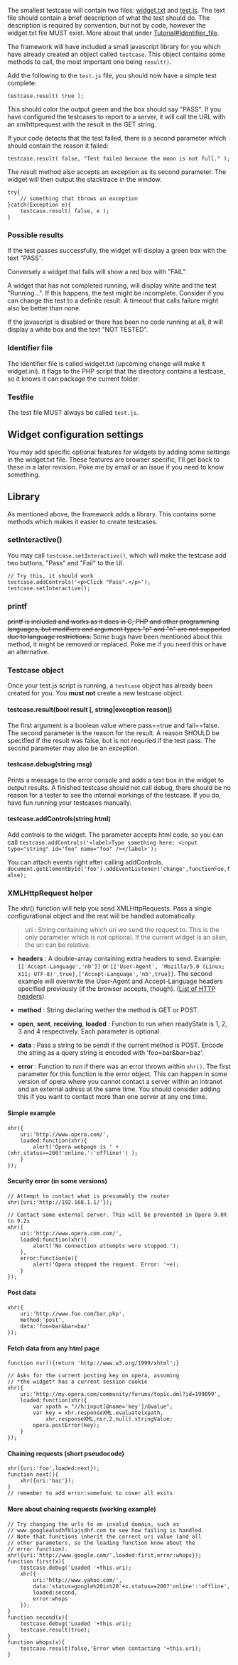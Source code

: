 The smallest testcase will contain two files: [widget.txt](Tutorial#Identifier_file.md) and [test.js](Tutorial#Testfile.md). The text file should contain a brief description of what the test should do. The description is required by convention, but not by code, however the widget.txt file MUST exist. More about that under [Tutorial#Identifier\_file](Tutorial#Identifier_file.md).

The framework will have included a small javascript library for you which have already created an object called `testcase`. This object contains some methods to call, the most important one being `result()`.

Add the following to the `test.js` file, you should now have a simple test complete:

```
testcase.result( true );
```

This should color the output green and the box should say "PASS". If you have configured the testcases to report to a server, it will call the URL with an xmlhttprequest with the result in the GET string.

If your code detects that the test failed, there is a second parameter which should contain the reason it failed:

```
testcase.result( false, "Test failed because the moon is not full." );
```

The result method also accepts an exception as its second parameter. The widget will then output the stacktrace in the window.

```
try{
    // something that throws an exception
}catch(Exception e){
    testcase.result( false, e );
}
```

### Possible results ###
If the test passes successfully, the widget will display a green box with the text "PASS".

Conversely a widget that fails will show a red box with "FAIL".

A widget that has not completed running, will display white and the test "Running...". If this happens, the test might be incomplete. Consider if you can change the test to a definite result. A timeout that calls failure might also be better than none.

If the javascript is disabled or there has been no code running at all, it will display a white box and the text "NOT TESTED".

### Identifier file ###

The identifier file is called widget.txt (upcoming change will make it widget.ini). It flags to the PHP script that the directory contains a testcase, so it knows it can package the current folder.

### Testfile ###

The test file MUST always be called `test.js`.

## Widget configuration settings ##

You may add specific optional features for widgets by adding some settings in the widget.txt file. These features are browser specific, I'll get back to these in a later revision. Poke me by email or an issue if you need to know something.

## Library ##

As mentioned above, the framework adds a library. This contains some methods which makes it easier to create testcases.

### setInteractive() ###

You may call `testcase.setInteractive()`, which will make the testcase add two buttons, "Pass" and "Fail" to the UI.

```
// Try this, it should work
testcase.addControls('<p>Click "Pass".</p>');
testcase.setInteractive();
```

### printf ###

~~printf is included and works as it does in C, PHP and other programming languages, but modifiers and argument types "p" and "n" are not supported due to language restrictions.~~ Some bugs have been mentioned about this method, it might be removed or replaced. Poke me if you need this or have an alternative.

### Testcase object ###

Once your test.js script is running, a `testcase` object has already been created for you. You **must not** create a new testcase object.

#### testcase.result(bool result [, string|exception reason]) ####

The first argument is a boolean value where pass==true and fail==false. The second parameter is the reason for the result. A reason SHOULD be specified if the result was false, but is not requried if the test pass. The second parameter may also be an exception.

#### testcase.debug(string msg) ####

Prints a message to the error console and adds a text box in the widget to output results. A finished testcase should not call debug, there should be no reason for a tester to see the internal workings of the testcase. If you do, have fun running your testcases manually.

#### testcase.addControls(string html) ####

Add controls to the widget. The parameter accepts html code, so you can call `testcase.addControls('<label>Type something here: <input type="string" id="foo" name="foo" /></label>');`

You can attach events right after calling addControls. `document.getElementById('foo').addEventListener('change',functionFoo,false);`

### XMLHttpRequest helper ###

The xhr() function will help you send XMLHttpRequests. Pass a single configurational object and the rest will be handled automatically.

> uri : String containing which uri we send the request to. This is the only parameter which is not optional. If the current widget is an alien, the uri can be relative.

  * **headers** : A double-array containing extra headers to send. Example: `[['Accept-Language','nb']]` or `[['User-Agent', 'Mozilla/5.0 (Linux; X11; UTF-8)',true],['Accept-Language','nb',true]]`. The second example will overwrite the User-Agent and Accept-Language headers specified previously (if the browser accepts, though). ([List of HTTP headers](http://en.wikipedia.org/wiki/List_of_HTTP_headers)).

  * **method** : String declaring wether the method is GET or POST.

  * **open**, **sent**, **receiving**, **loaded** : Function to run when readyState is 1, 2, 3 and 4 respectively. Each parameter is optional.

  * **data** : Pass a string to be sendt if the current method is POST. Encode the string as a query string is encoded with 'foo=bar&amp;bar=baz'.

  * **error** : Function to run if there was an error thrown within `xhr()`. The first parameter for this function is the error object. This can happen in some version of opera where you cannot contact a server within an intranet and an external adress at the same time. You should consider adding this if you want to contact more than one server at any one time.

#### Simple example ####

```
xhr({
    uri:'http://www.opera.com/',
    loaded:function(xhr){
        alert('Opera webpage is ' + (xhr.status==200?'online.':'offline!') );
    }
}); 
```

#### Security error (in some versions) ####

```
// Attempt to contact what is presumably the router
xhr({uri:'http://192.168.1.1/'});

// Contact some external server. This will be prevented in Opera 9.0X to 9.2x
xhr({
    uri:'http://www.opera.com.com/',
    loaded:function(xhr){
        alert('No connection attempts were stopped.');
    },
    error:function(e){
        alert('Opera stopped the request. Error: '+e);
    }
}); 
```

#### Post data ####
```
xhr({
    uri:'http://www.foo.com/bar.php',
    method:'post',
    data:'foo=bar&bar=baz'
}); 
```

#### Fetch data from any html page ####
```
function nsr(){return 'http://www.w3.org/1999/xhtml';}

// Asks for the current posting key on opera, assuming 
// *the widget* has a current session cookie
xhr({
    uri:'http://my.opera.com/community/forums/topic.dml?id=199899',
    loaded:function(xhr){ 
        var xpath = "//h:input[@name='key']/@value";
        var key = xhr.responseXML.evaluate(xpath,
            xhr.responseXML,nsr,2,null).stringValue;
        opera.postError(key); 
    }
});
```

#### Chaining requests (short pseudocode) ####
```
xhr({uri:'foo',loaded:next});
function next(){
    xhr({uri:'baz'}); 
}
// remember to add error:somefunc to cover all exits
```

#### More about chaining requests (working example) ####
```
// Try changing the urls to an invalid domain, such as 
// www.googlealsdhfklajsdhf.com to see how failing is handled.
// Note that functions inherit the correct uri value (and all
// other parameters, so the loading function know about the
// error function).
xhr({uri:'http://www.google.com/',loaded:first,error:whops});
function first(x){
    testcase.debug('Loaded '+this.uri);
    xhr({
        uri:'http://www.yahoo.com/',
        data:'status=google%20is%20'+x.status==200?'online':'offline',
        loaded:second,
        error:whops
    });
}
function second(x){
    testcase.debug('Loaded '+this.uri);
    testcase.result(true);
}
function whops(x){
    testcase.result(false,'Error when contacting '+this.uri);
}
```